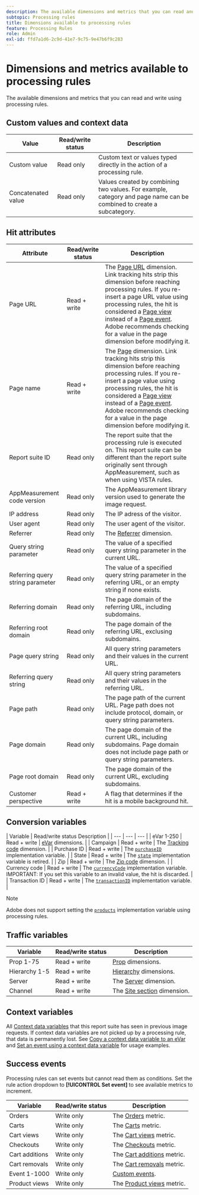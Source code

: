 ```yaml
---
description: The available dimensions and metrics that you can read and write using processing rules.
subtopic: Processing rules
title: Dimensions available to processing rules
feature: Processing Rules
role: Admin
exl-id: ffd7a1d6-2c9d-41e7-9c75-9e47b6f9c283
---
```

# Dimensions and metrics available to processing rules

The available dimensions and metrics that you can read and write using processing rules.

## Custom values and context data

| Value | Read/write status | Description |
| --- | --- | --- |
| Custom value | Read only | Custom text or values typed directly in the action of a processing rule. |
| Concatenated value | Read only | Values created by combining two values. For example, category and page name can be combined to create a subcategory. |

## Hit attributes

| Attribute | Read/write status | Description |
| --- | --- | --- |
| Page URL | Read + write | The [Page URL](/help/components/dimensions/page-url.md) dimension. Link tracking hits strip this dimension before reaching processing rules. If you re-insert a page URL value using processing rules, the hit is considered a [Page view](/help/components/metrics/page-views.md) instead of a [Page event](/help/components/metrics/page-events.md). Adobe recommends checking for a value in the page dimension before modifying it. |
| Page name | Read + write | The [Page](/help/components/dimensions/page.md) dimension. Link tracking hits strip this dimension before reaching processing rules. If you re-insert a page value using processing rules, the hit is considered a [Page view](/help/components/metrics/page-views.md) instead of a [Page event](/help/components/metrics/page-events.md). Adobe recommends checking for a value in the page dimension before modifying it. |
| Report suite ID | Read only | The report suite that the processing rule is executed on. This report suite can be different than the report suite originally sent through AppMeasurement, such as when using VISTA rules. |
| AppMeasurement code version | Read only | The AppMeasurement library version used to generate the image request. |
| IP address | Read only | The IP adress of the visitor. |
| User agent | Read only | The user agent of the visitor. |
| Referrer | Read only | The [Referrer](/help/components/dimensions/referrer.md) dimension. |
| Query string parameter | Read only | The value of a specified query string parameter in the current URL. |
| Referring query string parameter | Read only | The value of a specified query string parameter in the referring URL, or an empty string if none exists. |
| Referring domain | Read only | The page domain of the referring URL, including subdomains. |
| Referring root domain | Read only | The page domain of the referring URL, exclusing subdomains. |
| Page query string | Read only | All query string parameters and their values in the current URL. |
| Referring query string | Read only | All query string parameters and their values in the referring URL. |
| Page path | Read only | The page path of the current URL. Page path does not include protocol, domain, or query string parameters. |
| Page domain | Read only | The page domain of the current URL, including subdomains. Page domain does not include page path or query string parameters. |
| Page root domain | Read only | The page domain of the current URL, excluding subdomains. |
| Customer perspective | Read + write | A flag that determines if the hit is a mobile background hit. |

## Conversion variables

| Variable | Read/write status Description |
| --- | --- | --- |
| eVar 1-250 | Read + write | [eVar](/help/components/dimensions/evar.md) dimensions. |
| Campaign | Read + write | The [Tracking code](/help/components/dimensions/tracking-code.md) dimension. |
| Purchase ID | Read + write | The [`purchaseID`](/help/implement/vars/page-vars/purchaseid.md) implementation variable. |
| State | Read + write | The [`state`](/help/implement/vars/page-vars/state.md) implementation variable is retired. |
| Zip | Read + write | The [Zip code](/help/components/dimensions/zip-code.md) dimension. |
| Currency code | Read + write | The [`currencyCode`](/help/implement/vars/config-vars/currencycode.md) implementation variable. IMPORTANT: If you set this variable to an invalid value, the hit is discarded. |
| Transaction ID | Read + write | The [`transactionID`](/help/import/data-sources/transactionid.md) implementation variable. |

>[!NOTE]
>Adobe does not support setting the [`products`](/help/implement/vars/page-vars/products.md) implementation variable using processing rules.

## Traffic variables

| Variable | Read/write status | Description |
| --- | --- | --- |
| Prop 1-75 | Read + write | [Prop](/help/components/dimensions/prop.md) dimensions. |
| Hierarchy 1-5 | Read + write | [Hierarchy](/help/components/dimensions/hierarchy.md) dimensions. |
| Server | Read + write | The [Server](/help/components/dimensions/server.md) dimension. |
| Channel | Read + write | The [Site section](/help/components/dimensions/site-section.md) dimension. |

## Context variables

All [Context data variables](/help/implement/vars/page-vars/contextdata.md) that this report suite has seen in previous image requests. If context data variables are not picked up by a processing rule, that data is permanently lost. See [Copy a context data variable to an eVar](processing-rules-examples/processing-rules-copy-context-data.md) and [Set an event using a context data variable](processing-rules-examples/processing-rules-copy-context-data-event.md) for usage examples.

## Success events

Processing rules can set events but cannot read them as conditions. Set the rule action dropdown to **[!UICONTROL Set event]** to see available metrics to increment.

| Variable | Read/write status | Description |
| --- | --- | --- |
| Orders | Write only | The [Orders](/help/components/metrics/orders.md) metric. |
| Carts | Write only | The [Carts](/help/components/metrics/carts.md) metric. |
| Cart views | Write only | The [Cart views](/help/components/metrics/cart-views.md) metric. |
| Checkouts | Write only | The [Checkouts](/help/components/metrics/checkouts.md) metric. |
| Cart additions | Write only | The [Cart additions](/help/components/metrics/cart-additions.md) metric. |
| Cart removals | Write only | The [Cart removals](/help/components/metrics/cart-removals.md) metric. |
| Event 1-1000 | Write only | [Custom events](/help/components/metrics/custom-events.md). |
| Product views | Write only | The [Product views](/help/components/metrics/product-views.md) metric. |
